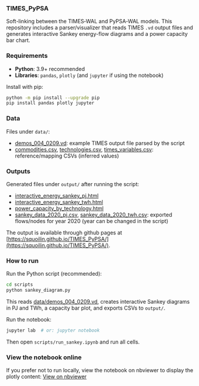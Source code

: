 ### TIMES_PyPSA
Soft-linking between the TIMES‑WAL and PyPSA‑WAL models. This repository includes a parser/visualizer that reads TIMES `.vd` output files and generates interactive Sankey energy-flow diagrams and a power capacity bar chart.

### Requirements
- **Python**: 3.9+ recommended
- **Libraries**: `pandas`, `plotly` (and `jupyter` if using the notebook)

Install with pip:
```bash
python -m pip install --upgrade pip
pip install pandas plotly jupyter
```

### Data
Files under `data/`:
- [demos_004_0209.vd](https://squoilin.github.io/TIMES_PyPSA/data/demos_004_0209.vd): example TIMES output file parsed by the script
- [commodities.csv](https://squoilin.github.io/TIMES_PyPSA/data/commodities.csv), [technologies.csv](https://squoilin.github.io/TIMES_PyPSA/data/technologies.csv), [times_variables.csv](https://squoilin.github.io/TIMES_PyPSA/data/times_variables.csv): reference/mapping CSVs (inferred values)

### Outputs
Generated files under `output/` after running the script:
- [interactive_energy_sankey_pj.html](https://squoilin.github.io/TIMES_PyPSA/output/interactive_energy_sankey_pj.html)
- [interactive_energy_sankey_twh.html](https://squoilin.github.io/TIMES_PyPSA/output/interactive_energy_sankey_twh.html)
- [power_capacity_by_technology.html](https://squoilin.github.io/TIMES_PyPSA/output/power_capacity_by_technology.html)
- [sankey_data_2020_pj.csv](https://squoilin.github.io/TIMES_PyPSA/output/sankey_data_2020_pj.csv), [sankey_data_2020_twh.csv](https://squoilin.github.io/TIMES_PyPSA/output/sankey_data_2020_twh.csv): exported flows/nodes for year 2020 (year can be changed in the script)

The output is available through github pages at [https://squoilin.github.io/TIMES_PyPSA/](https://squoilin.github.io/TIMES_PyPSA/).

### How to run
Run the Python script (recommended):
```bash
cd scripts
python sankey_diagram.py
```
This reads [data/demos_004_0209.vd](https://squoilin.github.io/TIMES_PyPSA/data/demos_004_0209.vd), creates interactive Sankey diagrams in PJ and TWh, a capacity bar plot, and exports CSVs to `output/`.

Run the notebook:
```bash
jupyter lab  # or: jupyter notebook
```
Then open `scripts/run_sankey.ipynb` and run all cells.

### View the notebook online
If you prefer not to run locally, view the notebook on nbviewer to display the plotly content:
[View on nbviewer](https://nbviewer.org/github/squoilin/TIMES_PyPSA/blob/main/scripts/run_sankey.ipynb)
